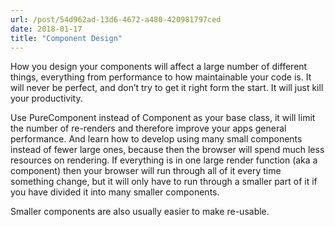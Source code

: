 ```yaml
---
url: /post/54d962ad-13d6-4672-a480-420981797ced
date: 2018-01-17
title: "Component Design"
---
```


How you design your components will affect a large number of different things, everything from performance to how maintainable your code is. It will never be perfect, and don&#8217;t try to get it right form the start. It will just kill your productivity.



Use PureComponent instead of Component as your base class, it will limit the number of re-renders and therefore improve your apps general performance. And learn how to develop using many small components instead of fewer large ones, because then the browser will spend much less resources on rendering. If everything is in one large render function (aka a component) then your browser will run through all of it every time something change, but it will only have to run through a smaller part of it if you have divided it into many smaller components.



Smaller components are also usually easier to make re-usable.